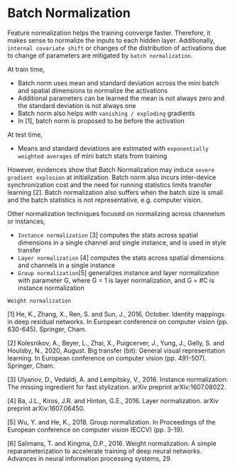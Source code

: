 # Batch Normalization

Feature normalization helps the training converge faster. Therefore, it makes sense to normalize the inputs to each hidden layer. Additionally, `internal covariate shift` or changes of the distribution of activations due to change of parameters are mitigated by `batch normalization`.

At train time,

- Batch norm uses mean and standard deviation across the mini batch and spatial dimensions to normalize the activations
- Additional parameters can be learned the mean is not always zero and the standard deviation is not always one
- Batch norm also helps with `vanishing / exploding` gradients
- In [1], batch norm is proposed to be before the activation

At test time,

- Means and standard deviations are estimated with `exponentially weighted averages` of mini batch stats from training
 
  
However, evidences show that Batch Normalization may induce `severe gradient explosion` at initialization. Batch norm also incurs inter-device synchronization cost and the need for running statistics limits transfer learning [2]. Batch normalization also suffers when the batch size is small and the batch statistics is not representative, e.g. computer vision. 

Other normalization techniques focused on normalizing across channelsm or instances,

- `Instance normalization` [3] computes the stats across spatial dimensions in a single channel and single instance, and is used in style transfer
- `Layer normalization` [4] computes the stats across spatial dimensions and channels in a single instance
- `Group normalization`[5] generalizes instance and layer normalization with parameter G, where G = 1 is layer normalization, and G = #C is instance normalization

`Weight normalization`

[1] He, K., Zhang, X., Ren, S. and Sun, J., 2016, October. Identity mappings in deep residual networks. In European conference on computer vision (pp. 630-645). Springer, Cham.

[2] Kolesnikov, A., Beyer, L., Zhai, X., Puigcerver, J., Yung, J., Gelly, S. and Houlsby, N., 2020, August. Big transfer (bit): General visual representation learning. In European conference on computer vision (pp. 491-507). Springer, Cham.

[3] Ulyanov, D., Vedaldi, A. and Lempitsky, V., 2016. Instance normalization: The missing ingredient for fast stylization. arXiv preprint arXiv:1607.08022.

[4] Ba, J.L., Kiros, J.R. and Hinton, G.E., 2016. Layer normalization. arXiv preprint arXiv:1607.06450.

[5] Wu, Y. and He, K., 2018. Group normalization. In Proceedings of the European conference on computer vision (ECCV) (pp. 3-19).

[6] Salimans, T. and Kingma, D.P., 2016. Weight normalization: A simple reparameterization to accelerate training of deep neural networks. Advances in neural information processing systems, 29.

